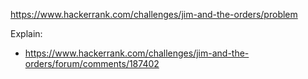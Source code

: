 https://www.hackerrank.com/challenges/jim-and-the-orders/problem

Explain:
- https://www.hackerrank.com/challenges/jim-and-the-orders/forum/comments/187402
